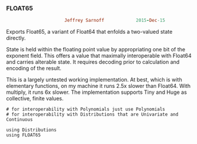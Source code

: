 ### FLOAT65
```ruby
                      Jeffrey Sarnoff            2015-Dec-15
```

Exports Float65, a variant of Float64 that enfolds a two-valued state directly.

State is held within the floating point value by appropriating one bit of the
exponent field.  This offers a value that maximally interoperable with Float64
and carries alterable state.  It requires decoding prior to calculation and
encoding of the result. 

This is a largely untested working implementation.  At best, which is with
elementary functions, on my machine it runs 2.5x slower than Float64.  With
multiply, it runs 6x slower.  The implementation supports Tiny and Huge as
collective, finite values.

```
# for interoperability with Polynomials just use Polynomials
# for interoperability with Distributions that are Univariate and Continuous

using Distributions
using FLOAT65
```



